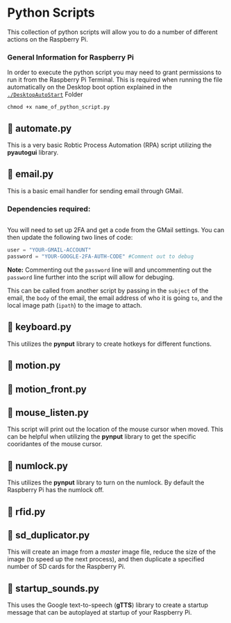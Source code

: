 # Python Scripts
This collection of python scripts will allow you to do a number of different actions on the Raspberry Pi.

### General Information for Raspberry Pi
In order to execute the python script you may need to grant permissions to run it from the Raspberry Pi Terminal. This is required when running the file automatically on the Desktop boot option explained in the [`./DesktopAutoStart`](https://github.com/captexcel/RaspberryPi/tree/main/DesktopAutoStart) Folder
```terminal
chmod +x name_of_python_script.py
```


## 🐍 automate.py
This is a very basic Robtic Process Automation (RPA) script utilizing the **pyautogui** library.

## 🐍 email.py
This is a basic email handler for sending email through GMail. 
### Dependencies required:
```

```
You will need to set up 2FA and get a code from the GMail settings. You can then update the following two lines of code:
```python
user = "YOUR-GMAIL-ACCOUNT"
password = "YOUR-GOOGLE-2FA-AUTH-CODE" #Comment out to debug
```
**Note:** Commenting out the `password` line will and uncommenting out the `password` line further into the script will allow for debuging.

This can be called from another script by passing in the `subject` of the email, the `body` of the email, the email address of who it is going `to`, and the local image path (`ipath`) to the image to attach.

## 🐍 keyboard.py
This utilizes the **pynput** library to create hotkeys for different functions.

## 🐍 motion.py

## 🐍 motion_front.py

## 🐍 mouse_listen.py
This script will print out the location of the mouse cursor when moved. This can be helpful when utilizing the **pynput** library to get the specific cooridantes of the mouse cursor.

## 🐍 numlock.py
This utilizes the **pynput** library to turn on the numlock. By default the Raspberry Pi has the numlock off.

## 🐍 rfid.py

## 🐍 sd_duplicator.py
This will create an image from a *master* image file, reduce the size of the image (to speed up the next process), and then duplicate a specified number  of SD cards for the Raspberry Pi.  

## 🐍 startup_sounds.py
This uses the Google text-to-speech (**gTTS**) library to create a startup message that can be autoplayed at startup of your Raspberry Pi.
